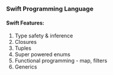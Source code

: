 ### Swift Programming Language

#### Swift Features:

1. Type safety & inference
2. Closures
3. Tuples
4. Super powered enums
5. Functional programming - map, filters
6. Generics
